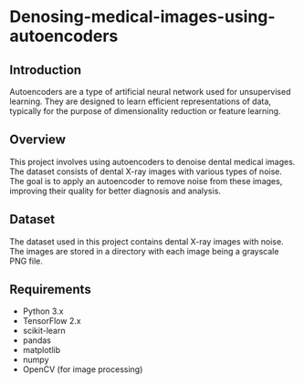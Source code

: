 # Denosing-medical-images-using-autoencoders

## Introduction
Autoencoders are a type of artificial neural network used for unsupervised learning. They are designed to learn efficient representations of data, typically for the purpose of dimensionality reduction or feature learning.

## Overview

This project involves using autoencoders to denoise dental medical images. The dataset consists of dental X-ray images with various types of noise. The goal is to apply an autoencoder to remove noise from these images, improving their quality for better diagnosis and analysis.

## Dataset

The dataset used in this project contains dental X-ray images with noise. The images are stored in a directory with each image being a grayscale PNG file.

## Requirements

- Python 3.x
- TensorFlow 2.x
- scikit-learn
- pandas
- matplotlib
- numpy
- OpenCV (for image processing)



